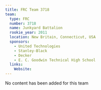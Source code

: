 ```yaml
---
title: FRC Team 3718
team:
  type: FRC
  number: 3718
  name: Junkyard Battalion
  rookie_year: 2011
  location: New Britain, Connecticut, USA
  sponsors:
    - United Technologies
    - Stanley-Black
    - Decker
    - E. C. Goodwin Technical High School
  links:
    Website: 
---
```

No content has been added for this team